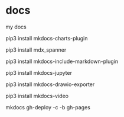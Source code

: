 # docs
my docs


pip3 install mkdocs-charts-plugin

pip3 install mdx_spanner

pip3 install mkdocs-include-markdown-plugin

pip3 install mkdocs-jupyter

pip3 install mkdocs-drawio-exporter

pip3 install mkdocs-video

mkdocs gh-deploy -c -b gh-pages